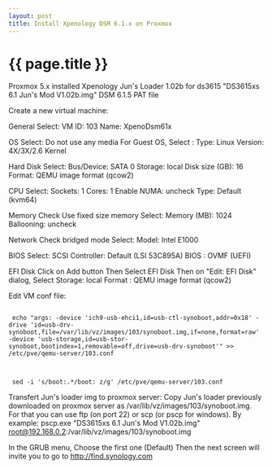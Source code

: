 ```yaml
---
layout: post
title: Install Xpenology DSM 6.1.x on Proxmox
---
```


{{ page.title }}
================

<link href="css/blackboard.css" rel="stylesheet">

Proxmox 5.x installed
Xpenology Jun's Loader 1.02b for ds3615 "DS3615xs 6.1 Jun's Mod V1.02b.img"
DSM 6.1.5 PAT file

Create a new virtual machine:


General
Select:
VM ID: 103
Name: XpenoDsm61x


OS
Select: Do not use any media
For Guest OS, Select :
Type: Linux
Version: 4X/3X/2.6 Kernel


Hard Disk
Select:
Bus/Device: SATA 0
Storage: local
Disk size (GB): 16
Format: QEMU image format (qcow2)


CPU
Select:
Sockets: 1
Cores: 1
Enable NUMA: uncheck
Type: Default (kvm64)


Memory
Check Use fixed size memory
Select:
Memory (MB): 1024
Ballooning: uncheck


Network
Check bridged mode
Select:
Model: Intel E1000


BIOS
Select:
SCSI Controller: Default (LSI 53C895A)
BIOS : OVMF (UEFI)


EFI Disk
Click on Add button
Then Select EFI Disk
Then on "Edit: EFI Disk" dialog, Select
Storage: local
Format : QEMU image format (qcow2)



Edit VM conf file:
<pre><code>
 echo "args: -device 'ich9-usb-ehci1,id=usb-ctl-synoboot,addr=0x18' -drive 'id=usb-drv-synoboot,file=/var/lib/vz/images/103/synoboot.img,if=none,format=raw' -device 'usb-storage,id=usb-stor-synoboot,bootindex=1,removable=off,drive=usb-drv-synoboot'" >> /etc/pve/qemu-server/103.conf
 </code></pre>

 <pre><code>
 sed -i 's/boot:.*/boot: z/g' /etc/pve/qemu-server/103.conf
</code></pre>



Transfert Jun's loader img to proxmox server:
Copy Jun's loader previously downloaded on proxmox server as /var/lib/vz/images/103/synoboot.img.
For that you can use ftp (on port 22) or scp (or pscp for windows). By example:
pscp.exe "DS3615xs 6.1 Jun's Mod V1.02b.img" root@192.168.0.2:/var/lib/vz/images/103/synoboot.img

In the GRUB menu, Choose the first one (Default)
Then the next screen will invite you to go to http://find.synology.com

